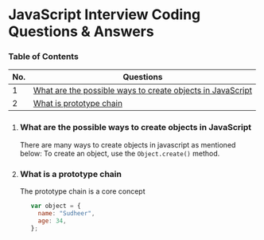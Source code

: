 # JavaScript Interview Coding Questions & Answers

### Table of Contents

<!-- TOC_START -->
| No. | Questions |
| --- | --------- |
| 1 | [What are the possible ways to create objects in JavaScript](#what-are-the-possible-ways-to-create-objects-in-javascript) |
| 2 | [What is prototype chain](#what-is-a-prototype-chain) |
<!-- TOC_END -->

1. ### What are the possible ways to create objects in JavaScript

    There are many ways to create objects in javascript as mentioned below:
   To create an object, use the `Object.create()` method.

3. ### What is a prototype chain

    The prototype chain is a core concept
    ```javascript
       var object = {
         name: "Sudheer",
         age: 34,
       };
    ```
